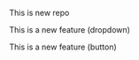 <p>This is new repo </p>
<p>This is a new feature (dropdown)</p>
<p>This is a new feature (button)</p>

